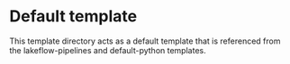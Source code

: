 # Default template

This template directory acts as a default template that is referenced
from the lakeflow-pipelines and default-python templates.
